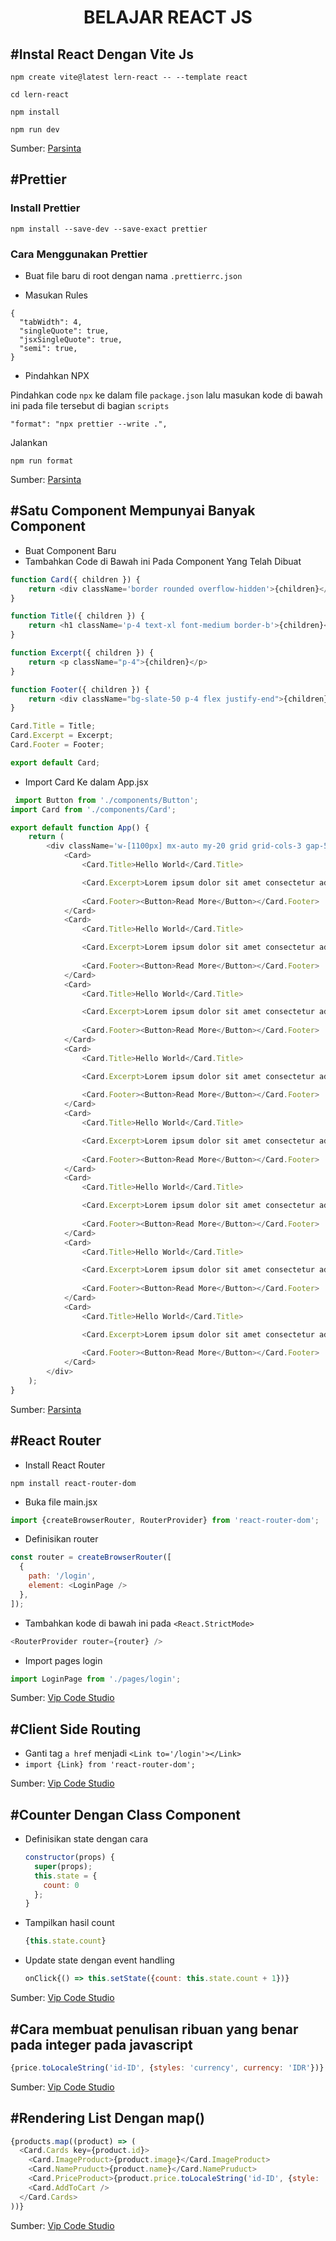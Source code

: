 <div align="center">

# BELAJAR REACT JS

</div>

## #Instal React Dengan Vite Js
```
npm create vite@latest lern-react -- --template react

cd lern-react

npm install

npm run dev
```

Sumber: [Parsinta](https://www.youtube.com/watch?v=EWK_YiJg1X0&list=PLRKMmwY3-5MwC02nYlx4kgyNO0fRvPdDc&index=1&t=274s)


## #Prettier

### Install Prettier

```
npm install --save-dev --save-exact prettier
```

### Cara Menggunakan Prettier

* Buat file baru di root dengan nama `.prettierrc.json`

* Masukan Rules

```
{
  "tabWidth": 4,
  "singleQuote": true,
  "jsxSingleQuote": true,
  "semi": true,
}
```

* Pindahkan NPX

Pindahkan code `npx` ke dalam file `package.json` lalu masukan kode di bawah ini pada file tersebut di bagian `scripts`

```
"format": "npx prettier --write .", 
```

Jalankan 
```
npm run format
```

Sumber: [Parsinta](https://youtu.be/XUaniwUb5PM?list=PLRKMmwY3-5MwC02nYlx4kgyNO0fRvPdDc&t=26)


## #Satu Component Mempunyai Banyak Component

* Buat Component Baru
* Tambahkan Code di Bawah ini Pada Component Yang Telah Dibuat

```javascript
function Card({ children }) {
    return <div className='border rounded overflow-hidden'>{children}</div>;
}

function Title({ children }) {
    return <h1 className='p-4 text-xl font-medium border-b'>{children}</h1>;
}

function Excerpt({ children }) {
    return <p className="p-4">{children}</p>
}

function Footer({ children }) {
    return <div className="bg-slate-50 p-4 flex justify-end">{children}</div>
}

Card.Title = Title;
Card.Excerpt = Excerpt;
Card.Footer = Footer;

export default Card;
```

* Import Card Ke dalam App.jsx
```javascript
 import Button from './components/Button';
import Card from './components/Card';

export default function App() {
    return (
        <div className='w-[1100px] mx-auto my-20 grid grid-cols-3 gap-5'>
            <Card>
                <Card.Title>Hello World</Card.Title>

                <Card.Excerpt>Lorem ipsum dolor sit amet consectetur adipisicing elit. Ratione aliquid nulla quibusdam ex sunt sint molestias labore magni quam quod?</Card.Excerpt>
            
                <Card.Footer><Button>Read More</Button></Card.Footer>
            </Card>
            <Card>
                <Card.Title>Hello World</Card.Title>

                <Card.Excerpt>Lorem ipsum dolor sit amet consectetur adipisicing elit. Ratione aliquid nulla quibusdam ex sunt sint molestias labore magni quam quod?</Card.Excerpt>
            
                <Card.Footer><Button>Read More</Button></Card.Footer>
            </Card>
            <Card>
                <Card.Title>Hello World</Card.Title>

                <Card.Excerpt>Lorem ipsum dolor sit amet consectetur adipisicing elit. Ratione aliquid nulla quibusdam ex sunt sint molestias labore magni quam quod?</Card.Excerpt>
            
                <Card.Footer><Button>Read More</Button></Card.Footer>
            </Card>
            <Card>
                <Card.Title>Hello World</Card.Title>

                <Card.Excerpt>Lorem ipsum dolor sit amet consectetur adipisicing elit. Ratione aliquid nulla quibusdam ex sunt sint molestias labore magni quam quod?</Card.Excerpt>
            
                <Card.Footer><Button>Read More</Button></Card.Footer>
            </Card>
            <Card>
                <Card.Title>Hello World</Card.Title>

                <Card.Excerpt>Lorem ipsum dolor sit amet consectetur adipisicing elit. Ratione aliquid nulla quibusdam ex sunt sint molestias labore magni quam quod?</Card.Excerpt>
            
                <Card.Footer><Button>Read More</Button></Card.Footer>
            </Card>
            <Card>
                <Card.Title>Hello World</Card.Title>

                <Card.Excerpt>Lorem ipsum dolor sit amet consectetur adipisicing elit. Ratione aliquid nulla quibusdam ex sunt sint molestias labore magni quam quod?</Card.Excerpt>
            
                <Card.Footer><Button>Read More</Button></Card.Footer>
            </Card>
            <Card>
                <Card.Title>Hello World</Card.Title>

                <Card.Excerpt>Lorem ipsum dolor sit amet consectetur adipisicing elit. Ratione aliquid nulla quibusdam ex sunt sint molestias labore magni quam quod?</Card.Excerpt>
            
                <Card.Footer><Button>Read More</Button></Card.Footer>
            </Card>
            <Card>
                <Card.Title>Hello World</Card.Title>

                <Card.Excerpt>Lorem ipsum dolor sit amet consectetur adipisicing elit. Ratione aliquid nulla quibusdam ex sunt sint molestias labore magni quam quod?</Card.Excerpt>
            
                <Card.Footer><Button>Read More</Button></Card.Footer>
            </Card>
        </div>
    );
}

```

Sumber: [Parsinta](https://youtu.be/E3EjPZdjB_o?list=PLRKMmwY3-5MwC02nYlx4kgyNO0fRvPdDc&t=510)


## #React Router

* Install React Router

```
npm install react-router-dom
```

* Buka file main.jsx

```javascript
import {createBrowserRouter, RouterProvider} from 'react-router-dom';
```

* Definisikan router

```javascript
const router = createBrowserRouter([
  {
    path: '/login',
    element: <LoginPage />
  },
]);
```

* Tambahkan kode di bawah ini pada ` <React.StrictMode> `

```javascript
<RouterProvider router={router} />
```

* Import pages login

```javascript
import LoginPage from './pages/login';
```


Sumber: [Vip Code Studio](https://www.youtube.com/watch?v=SYJpUJmYBRk&list=PLmF_zPV9ZcP346sttD4Vs2VROLlIp5kPz&index=6&t=525s)



## #Client Side Routing

* Ganti tag ` a href ` menjadi ` <Link to='/login'></Link> `
* ` import {Link} from 'react-router-dom'; `


Sumber: [Vip Code Studio](https://youtu.be/SYJpUJmYBRk?list=PLmF_zPV9ZcP346sttD4Vs2VROLlIp5kPz&t=752)


## #Counter Dengan Class Component

* Definisikan state dengan cara
  
  ```javascript
  constructor(props) {
    super(props);
    this.state = {
      count: 0    
    };
  }
  ```

* Tampilkan hasil count
    
  ```javascript
  {this.state.count}
  ```

* Update state dengan event handling

  ```javascript
  onClick{() => this.setState({count: this.state.count + 1})}
  ```

Sumber: [Vip Code Studio](https://youtu.be/qHQv_cRmJiQ?list=PLmF_zPV9ZcP346sttD4Vs2VROLlIp5kPz&t=399)

## #Cara membuat penulisan ribuan yang benar pada integer pada javascript

```javascript
{price.toLocaleString('id-ID', {styles: 'currency', currency: 'IDR'})}
```

Sumber: [Vip Code Studio](https://youtu.be/ptx1eNK-DuY?list=PLmF_zPV9ZcP346sttD4Vs2VROLlIp5kPz&t=379)


## #Rendering List Dengan map()

```javascript
{products.map((product) => (
  <Card.Cards key={product.id}>
    <Card.ImageProduct>{product.image}</Card.ImageProduct>
    <Card.NamePruduct>{product.name}</Card.NamePruduct>
    <Card.PriceProduct>{product.price.toLocaleString('id-ID', {style: 'currency', currency: 'IDR'})}</Card.PriceProduct>
    <Card.AddToCart />
  </Card.Cards>
))}
```

Sumber: [Vip Code Studio](https://youtu.be/Z_omTIQL5pw?list=PLmF_zPV9ZcP346sttD4Vs2VROLlIp5kPz&t=167)
